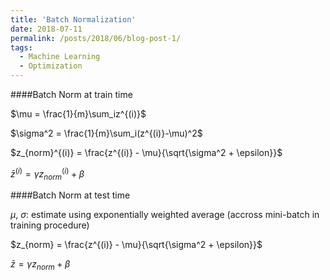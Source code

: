 ```yaml
---
title: 'Batch Normalization'
date: 2018-07-11
permalink: /posts/2018/06/blog-post-1/
tags:
  - Machine Learning
  - Optimization
---
```


####Batch Norm at train time

$\mu = \frac{1}{m}\sum_iz^{(i)}$

$\sigma^2 = \frac{1}{m}\sum_i(z^{(i)}-\mu)^2$

$z_{norm}^{(i)} = \frac{z^{(i)} - \mu}{\sqrt{\sigma^2 + \epsilon}}$

$\bar{z}^{(i)} = \gamma z_{norm}^{(i)} + \beta$

####Batch Norm at test time

$\mu$, $\sigma$: estimate using exponentially weighted average (accross mini-batch in training procedure)

$z_{norm} = \frac{z^{(i)} - \mu}{\sqrt{\sigma^2 + \epsilon}}$

$\bar{z} = \gamma z_{norm} + \beta$    
    
    
    
    
    
    
    
    
    
    
    
    
    
